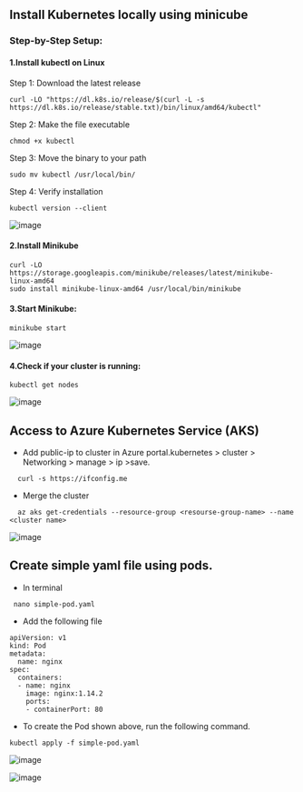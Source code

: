 ## Install Kubernetes locally using minicube

### Step-by-Step Setup:

#### 1.Install kubectl on Linux

Step 1: Download the latest release
```
curl -LO "https://dl.k8s.io/release/$(curl -L -s https://dl.k8s.io/release/stable.txt)/bin/linux/amd64/kubectl"
```
Step 2: Make the file executable
```
chmod +x kubectl
```
Step 3: Move the binary to your path
```
sudo mv kubectl /usr/local/bin/
```
Step 4: Verify installation
```
kubectl version --client
```
![image](https://github.com/user-attachments/assets/4f88d611-910d-4ff9-b16d-1eb4a2ca44f8)

#### 2.Install Minikube

```
curl -LO https://storage.googleapis.com/minikube/releases/latest/minikube-linux-amd64
sudo install minikube-linux-amd64 /usr/local/bin/minikube
```
#### 3.Start Minikube:
```
minikube start
```
![image](https://github.com/user-attachments/assets/76452a7f-ac63-43b6-a775-58313695d42a)

#### 4.Check if your cluster is running:
```
kubectl get nodes
```
![image](https://github.com/user-attachments/assets/62e39ead-a394-4a88-aa0d-2d233f774b56)


##  Access to Azure Kubernetes Service (AKS)

- Add public-ip to cluster in Azure portal.kubernetes  > cluster > Networking > manage > ip >save.

```
  curl -s https://ifconfig.me
```
- Merge the cluster
```
  az aks get-credentials --resource-group <resourse-group-name> --name <cluster name>
```
![image](https://github.com/user-attachments/assets/6e785671-ad74-4c30-8f95-fe43240ce8c7)

## Create simple yaml file using pods.

- In terminal
  
```
 nano simple-pod.yaml
```
- Add the following file
  
```
apiVersion: v1
kind: Pod
metadata:
  name: nginx
spec:
  containers:
  - name: nginx
    image: nginx:1.14.2
    ports:
    - containerPort: 80
```
- To create the Pod shown above, run the following command.
  
```
kubectl apply -f simple-pod.yaml 
```

![image](https://github.com/user-attachments/assets/a5a7aa18-cc7a-4f9c-8ca1-5b86dff242b1)

![image](https://github.com/user-attachments/assets/07318a56-dda8-409c-8a77-ef51d06c25a9)




